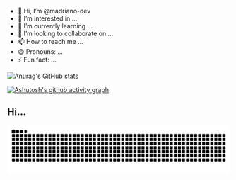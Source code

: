 - 👋 Hi, I’m @madriano-dev
- 👀 I’m interested in ...
- 🌱 I’m currently learning ...
- 💞️ I’m looking to collaborate on ...
- 📫 How to reach me ...
- 😄 Pronouns: ...
- ⚡ Fun fact: ...

<!---
madriano-dev/madriano-dev is a ✨ special ✨ repository because its `README.md` (this file) appears on your GitHub profile.
You can click the Preview link to take a look at your changes.
--->

![Anurag's GitHub stats](https://github-readme-stats.vercel.app/api?username=madriano-dev&hide_border=true&show_icons=true&theme=dracula)

[![Ashutosh's github activity graph](https://github-readme-activity-graph.vercel.app/graph?username=madriano-dev&theme=react-dark)](https://github.com/ashutosh00710/github-readme-activity-graph)

## Hi...

![snake gif](https://github.com/madriano-dev/madriano-dev/blob/output/github-contribution-grid-snake-dark.svg)

